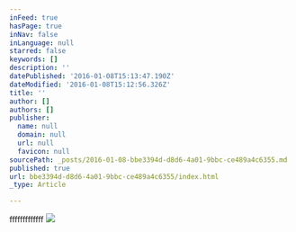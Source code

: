 ```yaml
---
inFeed: true
hasPage: true
inNav: false
inLanguage: null
starred: false
keywords: []
description: ''
datePublished: '2016-01-08T15:13:47.190Z'
dateModified: '2016-01-08T15:12:56.326Z'
title: ''
author: []
authors: []
publisher:
  name: null
  domain: null
  url: null
  favicon: null
sourcePath: _posts/2016-01-08-bbe3394d-d8d6-4a01-9bbc-ce489a4c6355.md
published: true
url: bbe3394d-d8d6-4a01-9bbc-ce489a4c6355/index.html
_type: Article

---
```

fffffffffffff
![](https://the-grid-user-content.s3-us-west-2.amazonaws.com/25759c9e-bb4d-44fa-b780-ff99610b4c0d.jpg)
